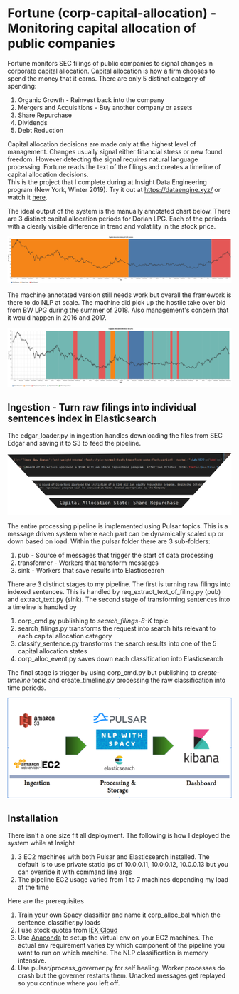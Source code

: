 # Fortune (corp-capital-allocation) - Monitoring capital allocation of public companies
Fortune monitors SEC filings of public companies to signal changes in corporate capital allocation. 
Capital allocation is how a firm chooses to spend the money that it earns. 
There are only 5 distinct category of spending:
1. Organic Growth - Reinvest back into the company
2. Mergers and Acquisitions - Buy another company or assets
3. Share Repurchase
4. Dividends
5. Debt Reduction

Capital allocation decisions are made only at the highest level of management. 
Changes usually signal either financial stress or new found freedom.
However detecting the signal requires natural language processing. 
Fortune reads the text of the filings and creates a timeline of capital allocation decisions.  
This is the project that I complete during at Insight Data Engineering program (New York, Winter 2019).
Try it out at https://dataengine.xyz/ or watch it [here](https://youtu.be/5zVsLcuiicE).

The ideal output of the system is the manually annotated chart below. 
There are 3 distinct capital allocation periods for Dorian LPG. 
Each of the periods with a clearly visible difference in trend and volatility in the stock price.

![LPG Human Viz](docs/lpg_human_visualization.png)


The machine annotated version still needs work but overall the framework is there to do NLP at scale. 
The machine did pick up the hostile take over bid from BW LPG during the summer of 2018. 
Also management's concern that it would happen in 2016 and 2017.
  
![LPG Machine Viz](docs/lpg_machine_visualization.png)

## Ingestion - Turn raw filings into individual sentences index in Elasticsearch

The edgar_loader.py in ingestion handles downloading the files from SEC Edgar and saving it to S3 to feed the pipeline.

![Processing Funnel](docs/processing_funnel.png)

The entire processing pipeline is implemented using Pulsar topics. 
This is a message driven system where each part can be dynamically scaled up or down based on load.
Within the pulsar folder there are 3 sub-folders:
1. pub - Source of messages that trigger the start of data processing
2. transformer - Workers that transform messages
3. sink - Workers that save results into Elasticsearch

There are 3 distinct stages to my pipeline. The first is turning raw filings into indexed sentences. 
This is handled by req_extract_text_of_filing.py (pub) and extract_text.py (sink). 
The second stage of transforming sentences into a timeline is handled by
1. corp_cmd.py publishing to *search_filings-8-K* topic
2. search_filings.py transforms the request into search hits relevant to each capital allocation category
3. classify_sentence.py transforms the search results into one of the 5 capital allocation states
4. corp_alloc_event.py saves down each classification into Elasticsearch

The final stage is trigger by using corp_cmd.py but publishing to *create-timeline* topic and
create_timeline.py processing the raw classification into time periods. 

![Processing Funnel](docs/pipeline.png)

## Installation

There isn't a one size fit all deployment. The following is how I deployed the system while at Insight

1. 3 EC2 machines with both Pulsar and Elasticsearch installed. The default is to use private static ips of 
10.0.0.11, 10.0.0.12, 10.0.0.13 but you can override it with command line args
2. The pipeline EC2 usage varied from 1 to 7 machines depending my load at the time

Here are the prerequisites

1. Train your own [Spacy](https://spacy.io/) classifier and name it corp_alloc_bal which the sentence_classifier.py loads
2. I use stock quotes from [IEX Cloud](https://iexcloud.io/)
3. Use [Anaconda](https://www.anaconda.com/distribution/) to setup the virtual env on your EC2 machines.
The actual env requirement varies by which component of the pipeline you want to run on which machine.
The NLP classification is memory intensive.
4. Use pulsar/process_governer.py for self healing. Worker processes do crash but the governer restarts them. 
Unacked messages get replayed so you continue where you left off.
